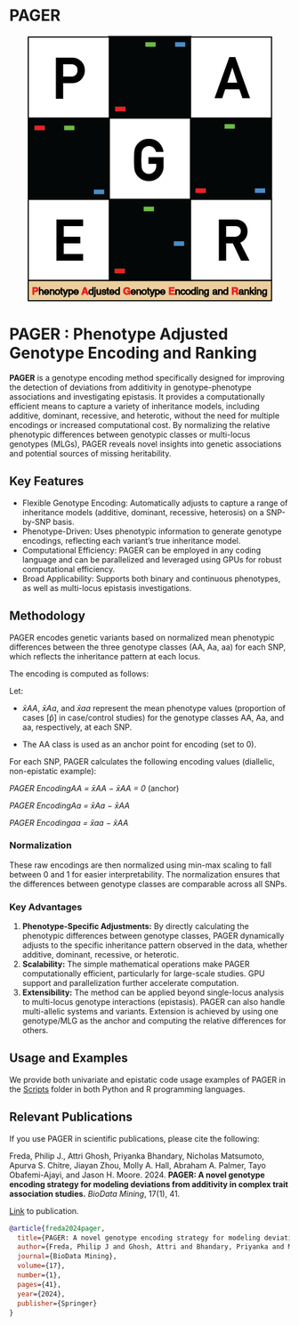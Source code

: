 # PAGER

<div align="center">
  <img src="./docs/PAGER_v2.png" alt="Logo">
</div>

PAGER : Phenotype Adjusted Genotype Encoding and Ranking
==================================

**PAGER** is a genotype encoding method specifically designed for improving the detection of deviations from additivity in genotype-phenotype associations and investigating epistasis. It provides a computationally efficient means to capture a variety of inheritance models, including additive, dominant, recessive, and heterotic, without the need for multiple encodings or increased computational cost. By normalizing the relative phenotypic differences between genotypic classes or multi-locus genotypes (MLGs), PAGER reveals novel insights into genetic associations and potential sources of missing heritability.

## Key Features

- Flexible Genotype Encoding: Automatically adjusts to capture a range of inheritance models (additive, dominant, recessive, heterosis) on a SNP-by-SNP basis.
- Phenotype-Driven: Uses phenotypic information to generate genotype encodings, reflecting each variant’s true inheritance model.
- Computational Efficiency: PAGER can be employed in any coding language and can be parallelized and leveraged using GPUs for robust computational efficiency.
- Broad Applicability: Supports both binary and continuous phenotypes, as well as multi-locus epistasis investigations.

## Methodology

PAGER encodes genetic variants based on normalized mean phenotypic differences between the three genotype classes (AA, Aa, aa) for each SNP, which reflects the inheritance pattern at each locus.

The encoding is computed as follows:

Let:

- *x̄AA*, *x̄Aa*, and *x̄aa* represent the mean phenotype values (proportion of cases [p̂] in case/control studies) for the genotype classes AA, Aa, and aa, respectively, at each SNP.

- The AA class is used as an anchor point for encoding (set to 0).

For each SNP, PAGER calculates the following encoding values (diallelic, non-epistatic example):

*PAGER EncodingAA = x̄AA − x̄AA = 0* (anchor) 

*PAGER EncodingAa = x̄Aa − x̄AA*

*PAGER Encodingaa = x̄aa − x̄AA*

### Normalization

These raw encodings are then normalized using min-max scaling to fall between 0 and 1 for easier interpretability. The normalization ensures that the differences between genotype classes are comparable across all SNPs.

### Key Advantages

1.	**Phenotype-Specific Adjustments:** By directly calculating the phenotypic differences between genotype classes, PAGER dynamically adjusts to the specific inheritance pattern observed in the data, whether additive, dominant, recessive, or heterotic.
2.	**Scalability:** The simple mathematical operations make PAGER computationally efficient, particularly for large-scale studies. GPU support and parallelization further accelerate computation.
3.	**Extensibility:** The method can be applied beyond single-locus analysis to multi-locus genotype interactions (epistasis). PAGER can also handle multi-allelic systems and variants. Extension is achieved by using one genotype/MLG as the anchor and computing the relative differences for others.

## Usage and Examples

We provide both univariate and epistatic code usage examples of PAGER in the [Scripts](https://github.com/EpistasisLab/PAGER/tree/main/Scripts) folder in both Python and R programming languages.

## Relevant Publications

If you use PAGER in scientific publications, please cite the following:

Freda, Philip J., Attri Ghosh, Priyanka Bhandary, Nicholas Matsumoto, Apurva S. Chitre, Jiayan Zhou, Molly A. Hall, Abraham A. Palmer, Tayo Obafemi-Ajayi, and Jason H. Moore. 2024. **PAGER: A novel genotype encoding strategy for modeling deviations from additivity in complex trait association studies.** *BioData Mining*, 17(1), 41.

[Link](https://link.springer.com/article/10.1186/s13040-024-00393-x) to publication.

```bibtex
@article{freda2024pager,
  title={PAGER: A novel genotype encoding strategy for modeling deviations from additivity in complex trait association studies},
  author={Freda, Philip J and Ghosh, Attri and Bhandary, Priyanka and Matsumoto, Nicholas and Chitre, Apurva S and Zhou, Jiayan and Hall, Molly A and Palmer, Abraham A and Obafemi-Ajayi, Tayo and Moore, Jason H},
  journal={BioData Mining},
  volume={17},
  number={1},
  pages={41},
  year={2024},
  publisher={Springer}
}
